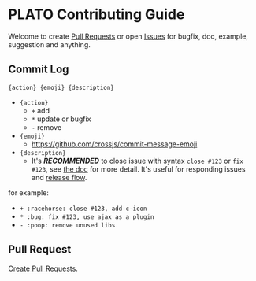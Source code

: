 # PLATO Contributing Guide

Welcome to create [Pull Requests](https://github.com/crossjs/plato/compare) or open [Issues](https://github.com/crossjs/plato/issues/new) for bugfix, doc, example, suggestion and anything.

## Commit Log

```
{action} {emoji} {description}
```

* `{action}`
    * `+` add
    * `*` update or bugfix
    * `-` remove
* `{emoji}`
    * https://github.com/crossjs/commit-message-emoji
* `{description}`
    * It's ***RECOMMENDED*** to close issue with syntax `close #123` or `fix #123`, see [the doc](https://help.github.com/articles/closing-issues-via-commit-messages/) for more detail. It's useful for responding issues and [release flow](https://github.com/crossjs/plato/releases/tag/v0.5.0).

for example:

* `+ :racehorse: close #123, add c-icon`
* `* :bug: fix #123, use ajax as a plugin`
* `- :poop: remove unused libs`


## Pull Request

[Create Pull Requests](https://github.com/crossjs/plato/compare).
